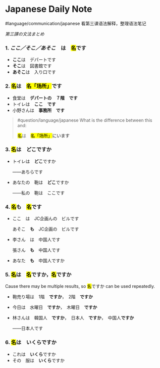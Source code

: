 # Japanese Daily Note

#language/communication/japanese 看第三课语法解释，整理语法笔记 

*第三課の文法まとめ*

### 1. *ここ／そこ／あそこ*　は　<mark class="square-solid">名</mark>です

* **ここ**は　デパートです
* **そこ**は　図書館です
* **あそこ**は　入り口です

### 2. <mark class="square-solid">名</mark>は　<mark class="square-solid">名「场所」</mark>です

* 食堂は　**デパートの　７階　です**
* トイレは　**ここ　です**
* 小野さんは　**事務所　です**

> #question/language/japanese What is the difference between this and:
> 
> <mark class="square-solid">名</mark>は　<mark class="square-solid">名「场所」</mark>**にいます**

### 3. <mark class="square-solid">名</mark>は　どこですか

* トイレは　**どこ**ですか

  ——あちらです

* あなたの　鞄は　**どこ**ですか

  ——私の　鞄は　ここです

### 4. <mark class="square-solid">名</mark>も　<mark class="square-solid">名</mark>です

* ここ　は　JC企画んの　ビルです

  あそこ　**も**　JC企画の　ビルです

* 李さん　は　中国人です

  張さん　**も**　中国人です

* あなた　**も**　中国人ですか

### 5. <mark class="square-solid">名</mark>は　<mark class="square-solid">名</mark>ですか，<mark class="square-solid">名</mark>ですか

Cause there may be multiple results, so <mark class="square-solid">名</mark>ですか can be used repeatedly.

* 鞄売り場は　1階　**ですか**，　2階　**ですか**
* 今日は　水曜日　**ですか**，　木曜日　**ですか**
* 林さんは　韓国人　**ですか**，　日本人　**ですか**，　中国人**ですか**

  ——日本人です

### 6. <mark class="square-solid">名</mark>は　いくらですか

* これは　**いくら**ですか
* その　服は　**いくら**ですか